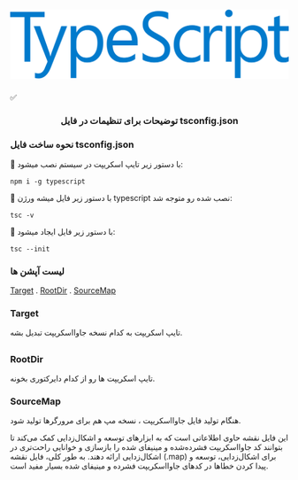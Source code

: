 <h1 align="center">
  <a href="https://ui.dev">
    <img
      src="img/typescript-icon.png"
      alt="TypeScript" width="600" />
  </a>
  <br />
</h1>
✅
<h3 align="center">توضیحات برای تنظیمات در فایل tsconfig.json</h3>

### نحوه ساخت فایل tsconfig.json
 💢 با دستور زیر تایپ اسکریپت در سیستم نصب میشود: 

```shell
npm i -g typescript
```

 💢 با دستور زیر فایل میشه ورژن typescript نصب شده رو متوجه شد: 
```shell
tsc -v
```

 💢 با دستور زیر فایل ایجاد میشود: 
```shell
tsc --init
```

### لیست آپشن ها
[Target](https://github.com/golismero96/TypeScript#target) . [RootDir](https://github.com/golismero96/TypeScript#rootdir) . [SourceMap](https://github.com/golismero96/TypeScript#sourcemap)

### Target
تایپ اسکریپت به کدام نسخه جاوااسکریپت تبدیل بشه.
## 
### RootDir
تایپ اسکریپت ها رو از کدام دایرکتوری بخونه.
### SourceMap
هنگام تولید فایل جاوااسکریپت ، نسخه مپ هم برای مرورگرها تولید شود.

این فایل نقشه حاوی اطلاعاتی است که به ابزارهای توسعه و اشکال‌زدایی کمک می‌کند تا بتوانند کد جاوااسکریپت فشرده‌شده و مینیفای شده را بازسازی و خوانایی راحت‌تری در اشکال‌زدایی ارائه دهند.
به طور کلی، فایل نقشه (.map) برای اشکال‌زدایی، توسعه و پیدا کردن خطاها در کدهای جاوااسکریپت فشرده و مینیفای شده بسیار مفید است.

